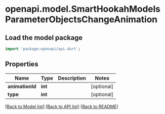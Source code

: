 # openapi.model.SmartHookahModelsParameterObjectsChangeAnimation

## Load the model package
```dart
import 'package:openapi/api.dart';
```

## Properties
Name | Type | Description | Notes
------------ | ------------- | ------------- | -------------
**animationId** | **int** |  | [optional] 
**type** | **int** |  | [optional] 

[[Back to Model list]](../README.md#documentation-for-models) [[Back to API list]](../README.md#documentation-for-api-endpoints) [[Back to README]](../README.md)


